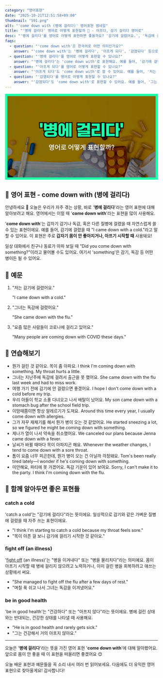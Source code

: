 ```yaml
---
category: "영어표현"
date: "2025-10-21T12:51:58+09:00"
thumbnail: "591.png"
alt: "'come down with (병에 걸리다)' 영어표현 썸네일"
title: "'병에 걸리다' 영어로 어떻게 표현할까 🤒 - 아프다, 감기 걸리다 영어로"
desc: "'병에 걸리다'를 영어로 어떻게 표현하면 좋을까요? '감기에 걸렸어요.', '독감에 걸렸어요.' 등을 영어로 표현하는 법을 배워봅시다. 다양한 예문을 통해서 연습하고 본인의 표현으로 만들어 보세요."
faqs: 
  - question: "'come down with'은 한국어로 어떤 의미인가요?"
    answer: "'come down with'는 '병에 걸리다', '아프게 되다', '감염되다' 등으로 해석돼요. 주로 감기나 독감처럼 갑자기 병이 생길 때 써요."
  - question: "'병에 걸리다'를 영어로 어떻게 표현할 수 있나요?"
    answer: "'병에 걸리다'는 'come down with'로 표현해요. 예를 들어, '감기에 걸렸어요.'는 'I came down with a cold.'라고 해요."
  - question: "'아프게 되다'를 영어로 어떻게 표현할 수 있나요?"
    answer: "'아프게 되다'도 'come down with'로 쓸 수 있어요. 예를 들어, '저는 최근에 독감에 아프게 됐어요.'는 'I came down with the flu recently.'라고 해요."
  - question: "'감염되다'를 영어로 어떻게 표현할 수 있나요?"
    answer: "'감염되다'도 'come down with'로 표현할 수 있어요. 예를 들어, '그는 바이러스에 감염됐어요.'는 'He came down with a virus.'라고 말해요."
---
```


!['come down with (병에 걸리다)' 영어표현](./591.png)

## 🌟 영어 표현 - come down with (병에 걸리다)

안녕하세요 👋 오늘은 우리가 자주 겪는 상황, 바로 '**병에 걸리다**'라는 영어 표현에 대해 알아보려고 해요. 영어에서는 이럴 때 '**come down with**'라는 표현을 많이 사용해요.

'**come down with**'는 갑자기 감기나 독감, 혹은 다른 질병에 걸렸을 때 자연스럽게 쓸 수 있는 표현이에요. 예를 들어, 감기에 걸렸을 때 "I came down with a cold."라고 말할 수 있어요. 이 표현은 주로 **갑자기 몸이 안 좋아지거나, 아프기 시작할 때** 사용돼요!

일상 대화에서 친구나 동료가 아파 보일 때 "Did you come down with something?"이라고 물어볼 수도 있어요. 여기서 'something'은 감기, 독감 등 어떤 병이든 될 수 있어요.

## 📖 예문

1. "저는 감기에 걸렸어요."

   "I came down with a cold."

2. "그녀는 독감에 걸렸어요."

   "She came down with the flu."

3. "요즘 많은 사람들이 코로나에 걸리고 있어요."

   "Many people are coming down with COVID these days."



## 💬 연습해보기

<ul data-interactive-list>

  <li data-interactive-item>
    <span data-toggler>뭔가 걸린 것 같아요. 목이 좀 아파요.</span>
    <span data-answer>I think I'm coming down with something. My throat hurts a little.</span>
  </li>

  <li data-interactive-item>
    <span data-toggler>그녀는 지난주에 독감에 걸려서 출근을 못 했어요.</span>
    <span data-answer>She came down with the flu last week and had to miss work.</span>
  </li>

  <li data-interactive-item>
    <span data-toggler>여행 가기 전에 감기에 안 걸렸으면 좋겠어요.</span>
    <span data-answer>I hope I don't come down with a cold before my trip.</span>
  </li>

  <li data-interactive-item>
    <span data-toggler>우리 아들이 학교 소풍 다녀오고 나서 배탈이 났어요.</span>
    <span data-answer>My son came down with a stomach bug after the school field trip.</span>
  </li>

  <li data-interactive-item>
    <span data-toggler>이맘때쯤이면 항상 알레르기가 도져요.</span>
    <span data-answer>Around this time every year, I usually come down with allergies.</span>
  </li>

  <li data-interactive-item>
    <span data-toggler>그가 자꾸 재채기를 해서 뭔가 병이 오는 것 같았어요.</span>
    <span data-answer>He started sneezing a lot, so we figured he might be coming down with something.</span>
  </li>

  <li data-interactive-item>
    <span data-toggler>제나가 열이 나서 약속을 취소했어요.</span>
    <span data-answer>We canceled our plans because Jenna came down with a fever.</span>
  </li>

  <li data-interactive-item>
    <span data-toggler>날씨가 바뀔 때마다 목이 아파지곤 해요.</span>
    <span data-answer>Whenever the weather changes, I tend to come down with a sore throat.</span>
  </li>

  <li data-interactive-item>
    <span data-toggler>톰이 요즘 너무 피곤한데, 뭔가 병이 오는 건 아닐까 걱정돼요.</span>
    <span data-answer>Tom's been really tired lately—I wonder if he's coming down with something.</span>
  </li>

  <li data-interactive-item>
    <span data-toggler>미안해요, 파티에 못 가겠어요. 독감 기운이 있어 보여요.</span>
    <span data-answer>Sorry, I can't make it to the party. I think I'm coming down with the flu.</span>
  </li>

</ul>

## 🤝 함께 알아두면 좋은 표현들

### catch a cold

'catch a cold'는 "감기에 걸리다"라는 뜻이에요. 일상적으로 감기와 같은 가벼운 질병에 걸렸을 때 자주 쓰는 표현이에요.

- "I think I'm starting to catch a cold because my throat feels sore."
- "목이 아픈 걸 보니 감기에 걸리기 시작한 것 같아요."

### fight off (an illness)

'[fight off](/blog/in-english/590.fight-off/) (an illness)'는 "병을 이겨내다" 또는 "병을 물리치다"라는 의미예요. 몸이 아프기 시작할 때 병에 걸리지 않으려고 노력하거나, 이미 걸린 병을 회복하려고 애쓰는 상황에서 써요.

- "She managed to fight off the flu after a few days of rest."
- "며칠 푹 쉬고 나서 그녀는 독감을 이겨냈어요."

### be in good health

'be in good health'는 "건강하다" 또는 "아프지 않다"라는 뜻이에요. 병에 걸린 상태와는 반대되는, 건강한 상태를 나타낼 때 사용해요.

- "He is in good health and rarely gets sick."
- "그는 건강해서 거의 아프지 않아요."

---

오늘은 '**병에 걸리다**'라는 뜻을 가진 영어 표현 '**come down with**'에 대해 알아봤어요. 앞으로 몸이 안 좋을 때 이 표현을 떠올리면 좋겠어요 😊

오늘 배운 표현과 예문들을 꼭 소리 내서 여러 번 읽어보세요. 다음에도 더 유익한 영어 표현으로 찾아올게요! 감사합니다!

